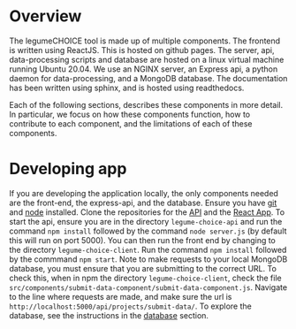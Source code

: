# Overview

The legumeCHOICE tool is made up of multiple components. The frontend is written using ReactJS. This is hosted on github pages. The server, api, data-processing scripts and database are hosted on a linux virtual machine running Ubuntu 20.04. We use an NGINX server, an Express api, a python daemon for data-processing, and a MongoDB database. The documentation has been written using sphinx, and is hosted using readthedocs.

Each of the following sections, describes these components in more detail. In particular, we focus on how these components function, how to contribute to each component, and the limitations of each of these components.

# Developing app

If you are developing the application locally, the only components needed are the front-end, the express-api, and the database. Ensure you have [git](https://git-scm.com/book/en/v2/Getting-Started-Installing-Git) and [node](https://nodejs.org/en/download/) installed. Clone the repositories for the [API](https://github.com/l-gorman/legume-choice-api) and the [React App](https://github.com/l-gorman/legume-choice-client). To start the api, ensure you are in the directory `legume-choice-api` and run the command `npm install` followed by the command `node server.js` (by default this will run on port 5000). You can then run the front end by changing to the directory `legume-choice-client`. Run the command `npm install` followed by the commmand `npm start`. Note to make requests to your local MongoDB database, you must ensure that you are submitting to the correct URL. To check this, when in npm the directory `legume-choice-client`, check the file `src/components/submit-data-component/submit-data-component.js`. Navigate to the line where requests are made, and make sure the url is `http://localhost:5000/api/projects/submit-data/`. To explore the database, see the instructions in the [database](database.md) section.
